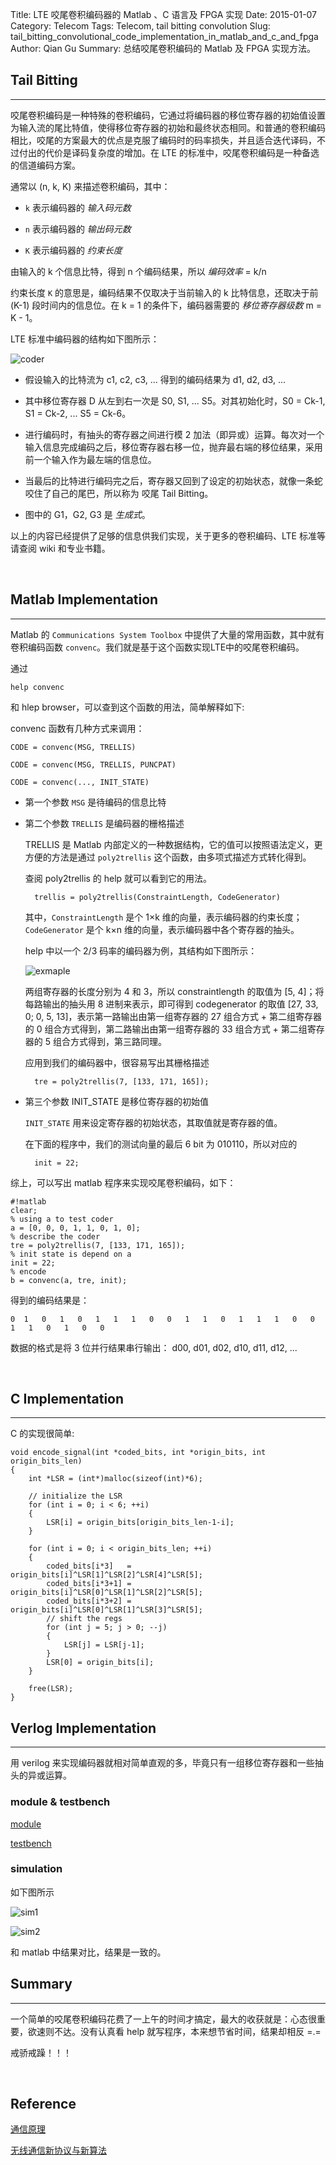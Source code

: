 Title: LTE 咬尾卷积编码器的 Matlab 、C 语言及 FPGA 实现
Date: 2015-01-07
Category: Telecom
Tags: Telecom, tail bitting convolution
Slug: tail_bitting_convolutional_code_implementation_in_matlab_and_c_and_fpga
Author: Qian Gu
Summary: 总结咬尾卷积编码的 Matlab 及 FPGA 实现方法。

## Tail Bitting 
* * *

咬尾卷积编码是一种特殊的卷积编码，它通过将编码器的移位寄存器的初始值设置为输入流的尾比特值，使得移位寄存器的初始和最终状态相同。和普通的卷积编码相比，咬尾的方案最大的优点是克服了编码时的码率损失，并且适合迭代译码，不过付出的代价是译码复杂度的增加。在 LTE 的标准中，咬尾卷积编码是一种备选的信道编码方案。

通常以 (n, k, K) 来描述卷积编码，其中：

+ `k` 表示编码器的 *输入码元数*

+ `n` 表示编码器的 *输出码元数*

+ `K` 表示编码器的 *约束长度*

由输入的 k 个信息比特，得到 n 个编码结果，所以 *编码效率* = k/n

约束长度 `K` 的意思是，编码结果不仅取决于当前输入的 k 比特信息，还取决于前 (K-1) 段时间内的信息位。在 k = 1 的条件下，编码器需要的 *移位寄存器级数* m = K - 1。

LTE 标准中编码器的结构如下图所示：

![coder](/images/tail-bitting-convolutional-code-implementation-in-matlab-and-fpga/coder.jpg)

+ 假设输入的比特流为 c1, c2, c3, ... 得到的编码结果为 d1, d2, d3, ...

+ 其中移位寄存器 D 从左到右一次是 S0, S1, ... S5。对其初始化时，S0 = Ck-1, S1 = Ck-2, ... S5 = Ck-6。

+ 进行编码时，有抽头的寄存器之间进行模 2 加法（即异或）运算。每次对一个输入信息完成编码之后，移位寄存器右移一位，抛弃最右端的移位结果，采用前一个输入作为最左端的信息位。

+ 当最后的比特进行编码完之后，寄存器又回到了设定的初始状态，就像一条蛇咬住了自己的尾巴，所以称为 咬尾 Tail Bitting。

+ 图中的 G1，G2, G3 是 *生成式*。

以上的内容已经提供了足够的信息供我们实现，关于更多的卷积编码、LTE 标准等请查阅 wiki 和专业书籍。

<br>

## Matlab Implementation
* * *

Matlab 的 `Communications System Toolbox` 中提供了大量的常用函数，其中就有卷积编码函数 `convenc`。我们就是基于这个函数实现LTE中的咬尾卷积编码。

通过

    help convenc

和 hlep browser，可以查到这个函数的用法，简单解释如下:

convenc 函数有几种方式来调用：

    CODE = convenc(MSG, TRELLIS)

    CODE = convenc(MSG, TRELLIS, PUNCPAT)

    CODE = convenc(..., INIT_STATE)

+ 第一个参数 `MSG` 是待编码的信息比特

+ 第二个参数 `TRELLIS` 是编码器的栅格描述

    TRELLIS 是 Matlab 内部定义的一种数据结构，它的值可以按照语法定义，更方便的方法是通过 `poly2trellis` 这个函数，由多项式描述方式转化得到。

    查阅 poly2trellis 的 help 就可以看到它的用法。

        trellis = poly2trellis(ConstraintLength, CodeGenerator)

    其中，`ConstraintLength` 是个 1×k 维的向量，表示编码器的约束长度；`CodeGenerator` 是个 k×n 维的向量，表示编码器中各个寄存器的抽头。

    help 中以一个 2/3 码率的编码器为例，其结构如下图所示：

    ![exmaple](/images/tail-bitting-convolutional-code-implementation-in-matlab-and-fpga/example.png)

    两组寄存器的长度分别为 4 和 3，所以 constraintlength 的取值为 [5, 4]；将每路输出的抽头用 8 进制来表示，即可得到 codegenerator 的取值 [27, 33, 0; 0, 5, 13]，表示第一路输出由第一组寄存器的 27 组合方式 + 第二组寄存器的 0 组合方式得到，第二路输出由第一组寄存器的 33 组合方式 + 第二组寄存器的 5 组合方式得到，第三路同理。

    应用到我们的编码器中，很容易写出其栅格描述

        tre = poly2trellis(7, [133, 171, 165]);

+ 第三个参数 INIT_STATE 是移位寄存器的初始值

    `INIT_STATE` 用来设定寄存器的初始状态，其取值就是寄存器的值。

    在下面的程序中，我们的测试向量的最后 6 bit 为 010110，所以对应的

        init = 22;

综上，可以写出 matlab 程序来实现咬尾卷积编码，如下：

    #!matlab
    clear;  
    % using a to test coder
    a = [0, 0, 0, 1, 1, 0, 1, 0];
    % describe the coder
    tre = poly2trellis(7, [133, 171, 165]);
    % init state is depend on a
    init = 22;
    % encode
    b = convenc(a, tre, init);

得到的编码结果是：

    0  1   0   1   0   1   1   1   0   0   1   1   0   1   1   1   0   0   1   1   0   1   0   0

数据的格式是将 3 位并行结果串行输出： d00, d01, d02, d10, d11, d12, ...

<br>

## C Implementation
* * *

C 的实现很简单:

    void encode_signal(int *coded_bits, int *origin_bits, int origin_bits_len)
    {
        int *LSR = (int*)malloc(sizeof(int)*6);
    
        // initialize the LSR
        for (int i = 0; i < 6; ++i)
        {
            LSR[i] = origin_bits[origin_bits_len-1-i];
        }
    
        for (int i = 0; i < origin_bits_len; ++i)
        {
            coded_bits[i*3]   = origin_bits[i]^LSR[1]^LSR[2]^LSR[4]^LSR[5];
            coded_bits[i*3+1] = origin_bits[i]^LSR[0]^LSR[1]^LSR[2]^LSR[5];
            coded_bits[i*3+2] = origin_bits[i]^LSR[0]^LSR[1]^LSR[3]^LSR[5];
            // shift the regs
            for (int j = 5; j > 0; --j)
            {
                LSR[j] = LSR[j-1];
            }
            LSR[0] = origin_bits[i];
        }
        
        free(LSR);
    }

## Verlog Implementation
* * *

用 verilog 来实现编码器就相对简单直观的多，毕竟只有一组移位寄存器和一些抽头的异或运算。

### module & testbench

[module](https://github.com/guqian110/guqian110.github.io/blob/master/files/tbce.v)

[testbench](https://github.com/guqian110/guqian110.github.io/blob/master/files/tb_tbce.v)

### simulation

如下图所示

![sim1](/images/tail-bitting-convolutional-code-implementation-in-matlab-and-fpga/sim1.png)

![sim2](/images/tail-bitting-convolutional-code-implementation-in-matlab-and-fpga/sim2.png)

和 matlab 中结果对比，结果是一致的。

## Summary
* * *

一个简单的咬尾卷积编码花费了一上午的时间才搞定，最大的收获就是：心态很重要，欲速则不达。没有认真看 help 就写程序，本来想节省时间，结果却相反 =.=

戒骄戒躁！！！

<br>

## Reference

[通信原理](http://book.douban.com/subject/1446684/)

[无线通信新协议与新算法](http://book.douban.com/subject/24784764/)
